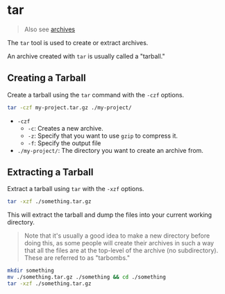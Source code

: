 # tar

> Also see [archives](../archives.md)

The `tar` tool is used to create or extract archives.  

An archive created with `tar` is usually called a "tarball."  

## Creating a Tarball

Create a tarball using the `tar` command with the `-czf` options.  
```bash
tar -czf my-project.tar.gz ./my-project/
```

- `-czf`
    - `-c`: Creates a new archive.  
    - `-z`: Specify that you want to use `gzip` to compress it.  
    - `-f`: Specify the output file
- `./my-project/`: The directory you want to create an archive from.  

## Extracting a Tarball

Extract a tarball using `tar` with the `-xzf` options.  
```bash
tar -xzf ./something.tar.gz
```
This will extract the tarball and dump the files into your current working directory.  

> Note that it's usually a good idea to make a new directory before doing this, as some
> people will create their archives in such a way that all the files are at the
> top-level of the archive (no subdirectory). These are referred to as "tarbombs."    

```bash
mkdir something
mv ./something.tar.gz ./something && cd ./something
tar -xzf ./something.tar.gz
```





